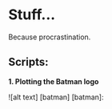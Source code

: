 # Stuff...
Because procrastination.

## Scripts:
**1. Plotting the Batman logo**

![alt text] [batman]
[batman]: 
